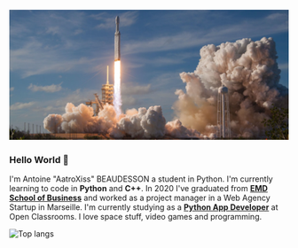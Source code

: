 ![header](assets/cover.png)

### Hello World 👋

I'm Antoine "AatroXiss" BEAUDESSON a student in Python. I'm currently learning to code in **Python** and **C++**.
In 2020 I've graduated from **[EMD School of Business](https://www.emd-management.fr/)** and worked as a project manager in a Web Agency Startup in Marseille.
I'm currently studying as a [**Python App Developer**](https://openclassrooms.com/en/paths/514-python-developer) at Open Classrooms.
I love space stuff, video games and programming.

![Top langs](https://github-readme-stats.vercel.app/api/top-langs/?username=AatroXissTV&theme=dark&layout=compact)